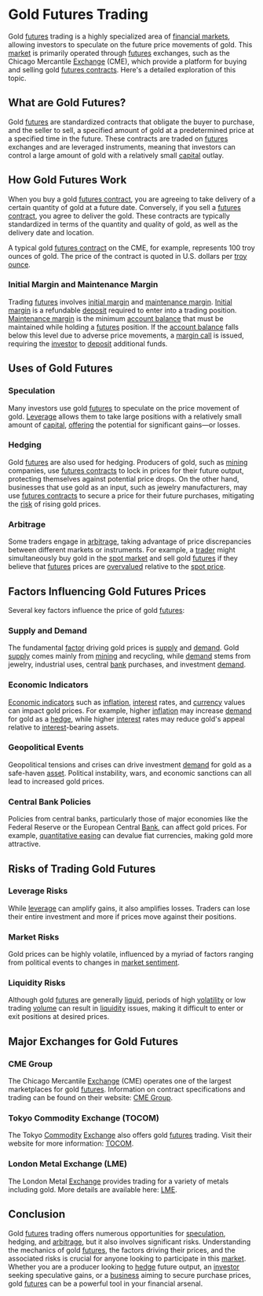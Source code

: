 # Gold Futures Trading

Gold [futures](../f/futures.md) trading is a highly specialized area of [financial markets](../f/financial_market.md), allowing investors to speculate on the future price movements of gold. This [market](../m/market.md) is primarily operated through [futures](../f/futures.md) exchanges, such as the Chicago Mercantile [Exchange](../e/exchange.md) (CME), which provide a platform for buying and selling gold [futures contracts](../f/futures_contracts.md). Here's a detailed exploration of this topic.

## What are Gold Futures?

Gold [futures](../f/futures.md) are standardized contracts that obligate the buyer to purchase, and the seller to sell, a specified amount of gold at a predetermined price at a specified time in the future. These contracts are traded on [futures](../f/futures.md) exchanges and are leveraged instruments, meaning that investors can control a large amount of gold with a relatively small [capital](../c/capital.md) outlay.

## How Gold Futures Work

When you buy a gold [futures contract](../f/futures_contract.md), you are agreeing to take delivery of a certain quantity of gold at a future date. Conversely, if you sell a [futures contract](../f/futures_contract.md), you agree to deliver the gold. These contracts are typically standardized in terms of the quantity and quality of gold, as well as the delivery date and location.

A typical gold [futures contract](../f/futures_contract.md) on the CME, for example, represents 100 troy ounces of gold. The price of the contract is quoted in U.S. dollars per [troy ounce](../t/troy_ounce.md).

### Initial Margin and Maintenance Margin

Trading [futures](../f/futures.md) involves [initial margin](../i/initial_margin.md) and [maintenance margin](../m/maintenance_margin.md). [Initial margin](../i/initial_margin.md) is a refundable [deposit](../d/deposit.md) required to enter into a trading position. [Maintenance margin](../m/maintenance_margin.md) is the minimum [account balance](../a/account_balance.md) that must be maintained while holding a [futures](../f/futures.md) position. If the [account balance](../a/account_balance.md) falls below this level due to adverse price movements, a [margin call](../m/margin_call.md) is issued, requiring the [investor](../i/investor.md) to [deposit](../d/deposit.md) additional funds.

## Uses of Gold Futures

### Speculation

Many investors use gold [futures](../f/futures.md) to speculate on the price movement of gold. [Leverage](../l/leverage.md) allows them to take large positions with a relatively small amount of [capital](../c/capital.md), [offering](../o/offering.md) the potential for significant gains—or losses.

### Hedging

Gold [futures](../f/futures.md) are also used for hedging. Producers of gold, such as [mining](../m/mining.md) companies, use [futures contracts](../f/futures_contracts.md) to lock in prices for their future output, protecting themselves against potential price drops. On the other hand, businesses that use gold as an input, such as jewelry manufacturers, may use [futures contracts](../f/futures_contracts.md) to secure a price for their future purchases, mitigating the [risk](../r/risk.md) of rising gold prices.

### Arbitrage

Some traders engage in [arbitrage](../a/arbitrage.md), taking advantage of price discrepancies between different markets or instruments. For example, a [trader](../t/trader.md) might simultaneously buy gold in the [spot market](../s/spot_market.md) and sell gold [futures](../f/futures.md) if they believe that [futures](../f/futures.md) prices are [overvalued](../o/overvalued.md) relative to the [spot price](../s/spot_price.md).

## Factors Influencing Gold Futures Prices

Several key factors influence the price of gold [futures](../f/futures.md):

### Supply and Demand

The fundamental [factor](../f/factor.md) driving gold prices is [supply](../s/supply.md) and [demand](../d/demand.md). Gold [supply](../s/supply.md) comes mainly from [mining](../m/mining.md) and recycling, while [demand](../d/demand.md) stems from jewelry, industrial uses, central [bank](../b/bank.md) purchases, and investment [demand](../d/demand.md).

### Economic Indicators

[Economic indicators](../e/economic_indicators.md) such as [inflation](../i/inflation.md), [interest](../i/interest.md) rates, and [currency](../c/currency.md) values can impact gold prices. For example, higher [inflation](../i/inflation.md) may increase [demand](../d/demand.md) for gold as a [hedge](../h/hedge.md), while higher [interest](../i/interest.md) rates may reduce gold's appeal relative to [interest](../i/interest.md)-bearing assets.

### Geopolitical Events

Geopolitical tensions and crises can drive investment [demand](../d/demand.md) for gold as a safe-haven [asset](../a/asset.md). Political instability, wars, and economic sanctions can all lead to increased gold prices.

### Central Bank Policies

Policies from central banks, particularly those of major economies like the Federal Reserve or the European Central [Bank](../b/bank.md), can affect gold prices. For example, [quantitative easing](../q/quantitative_easing.md) can devalue fiat currencies, making gold more attractive.

## Risks of Trading Gold Futures

### Leverage Risks

While [leverage](../l/leverage.md) can amplify gains, it also amplifies losses. Traders can lose their entire investment and more if prices move against their positions.

### Market Risks

Gold prices can be highly volatile, influenced by a myriad of factors ranging from political events to changes in [market sentiment](../m/market_sentiment.md).

### Liquidity Risks

Although gold [futures](../f/futures.md) are generally [liquid](../l/liquid.md), periods of high [volatility](../v/volatility.md) or low trading [volume](../v/volume.md) can result in [liquidity](../l/liquidity.md) issues, making it difficult to enter or exit positions at desired prices.

## Major Exchanges for Gold Futures

### CME Group

The Chicago Mercantile [Exchange](../e/exchange.md) (CME) operates one of the largest marketplaces for gold [futures](../f/futures.md). Information on contract specifications and trading can be found on their website: [CME Group](https://www.cmegroup.com/).

### Tokyo Commodity Exchange (TOCOM)

The Tokyo [Commodity](../c/commodity.md) [Exchange](../e/exchange.md) also offers gold [futures](../f/futures.md) trading. Visit their website for more information: [TOCOM](http://www.tocom.or.jp/).

### London Metal Exchange (LME)

The London Metal [Exchange](../e/exchange.md) provides trading for a variety of metals including gold. More details are available here: [LME](https://www.lme.com/).

## Conclusion

Gold [futures](../f/futures.md) trading offers numerous opportunities for [speculation](../s/speculation.md), hedging, and [arbitrage](../a/arbitrage.md), but it also involves significant risks. Understanding the mechanics of gold [futures](../f/futures.md), the factors driving their prices, and the associated risks is crucial for anyone looking to participate in this [market](../m/market.md). Whether you are a producer looking to [hedge](../h/hedge.md) future output, an [investor](../i/investor.md) seeking speculative gains, or a [business](../b/business.md) aiming to secure purchase prices, gold [futures](../f/futures.md) can be a powerful tool in your financial arsenal.
